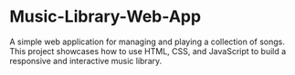 # Music-Library-Web-App
A simple web application for managing and playing a collection of songs. This project showcases how to use HTML, CSS, and JavaScript to build a responsive and interactive music library.
